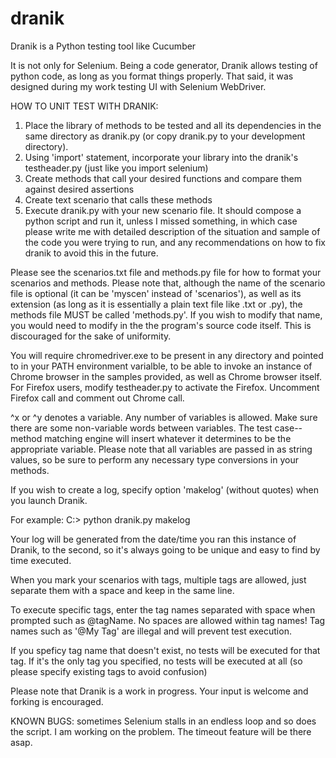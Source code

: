 # dranik
Dranik is a Python testing tool like Cucumber

It is not only for Selenium. Being a code generator, Dranik allows testing of python code, as long as you format things properly. That said, it was designed during my work testing UI with Selenium WebDriver.

HOW TO UNIT TEST WITH DRANIK:

1. Place the library of methods to be tested and all its dependencies in the same directory as dranik.py (or copy dranik.py to your development directory).
2. Using 'import' statement, incorporate your library into the dranik's testheader.py (just like you import selenium)
3. Create methods that call your desired functions and compare them against desired assertions
4. Create text scenario that calls these methods
5. Execute dranik.py with your new scenario file. It should compose a python script and run it, unless I missed something, in which case please write me with detailed description of the situation and sample of the code you were trying to run, and any recommendations on how to fix dranik to avoid this in the future. 

Please see the scenarios.txt file and methods.py file for how to format your scenarios and methods. Please note that, although the name of the scenario file is optional (it can be 'myscen' instead of 'scenarios'), as well as its extension (as long as it is essentially a plain text file like .txt or .py), the methods file MUST be called 'methods.py'. If you wish to modify that name, you would need to modify in the the program's source code itself. This is discouraged for the sake of uniformity. 

You will require chromedriver.exe to be present in any directory and pointed to in your PATH environment varialble, to be able to invoke an instance of Chrome browser in the samples provided, as well as Chrome browser itself. For Firefox users, modify testheader.py to activate the Firefox. Uncomment Firefox call and comment out Chrome call.

^x or ^y denotes a variable. Any number of variables is allowed. Make sure there are some non-variable words between variables. The test case--method matching engine will insert whatever it determines to be the appropriate variable. Please note that all variables are passed in as string values, so be sure to perform any necessary type conversions in your methods. 

If you wish to create a log, specify option 'makelog' (without quotes) when you launch Dranik.

For example: C:> python dranik.py makelog

Your log will be generated from the date/time you ran this instance of Dranik, to the second, so it's always going to be unique and easy to find by time executed. 

When you mark your scenarios with tags, multiple tags are allowed, just separate them with a space and keep in the same line.

To execute specific tags, enter the tag names separated with space when prompted such as @tagName. No spaces are allowed within tag names! Tag names such as '@My Tag' are illegal and will prevent test execution.

If you speficy tag name that doesn't exist, no tests will be executed for that tag. If it's the only tag you specified, no tests will be executed at all (so please specify existing tags to avoid confusion)

Please note that Dranik is a work in progress. Your input is welcome and forking is encouraged. 

KNOWN BUGS: sometimes Selenium stalls in an endless loop and so does the script. I am working on the problem. The timeout feature will be there asap.

